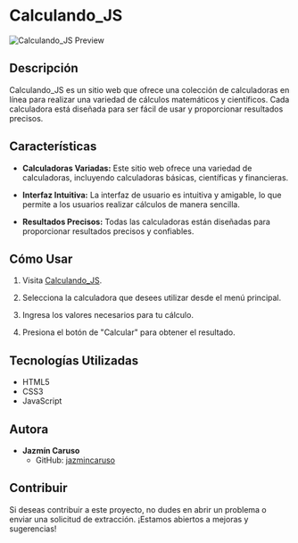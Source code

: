 # Calculando_JS

![Calculando_JS Preview](https://jazmincaruso.github.io/Calculando_JS/img/preview.png)

## Descripción
Calculando_JS es un sitio web que ofrece una colección de calculadoras en línea para realizar una variedad de cálculos matemáticos y científicos. Cada calculadora está diseñada para ser fácil de usar y proporcionar resultados precisos.

## Características

- **Calculadoras Variadas:** Este sitio web ofrece una variedad de calculadoras, incluyendo calculadoras básicas, científicas y financieras.

- **Interfaz Intuitiva:** La interfaz de usuario es intuitiva y amigable, lo que permite a los usuarios realizar cálculos de manera sencilla.

- **Resultados Precisos:** Todas las calculadoras están diseñadas para proporcionar resultados precisos y confiables.

## Cómo Usar

1. Visita [Calculando_JS](https://jazmincaruso.github.io/Calculando_JS/).

2. Selecciona la calculadora que desees utilizar desde el menú principal.

3. Ingresa los valores necesarios para tu cálculo.

4. Presiona el botón de "Calcular" para obtener el resultado.

## Tecnologías Utilizadas

- HTML5
- CSS3
- JavaScript

## Autora

- **Jazmín Caruso**
  - GitHub: [jazmincaruso](https://github.com/jazmincaruso)

## Contribuir

Si deseas contribuir a este proyecto, no dudes en abrir un problema o enviar una solicitud de extracción. ¡Estamos abiertos a mejoras y sugerencias!
